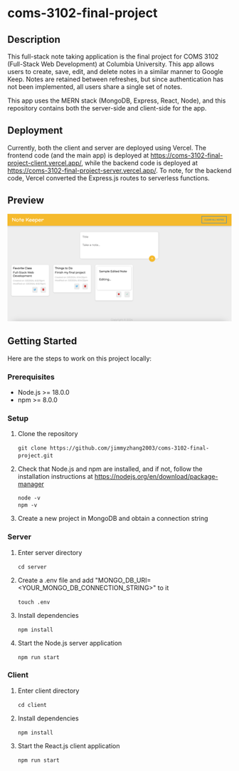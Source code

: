 # coms-3102-final-project

## Description

This full-stack note taking application is the final project for COMS 3102 (Full-Stack Web Development) at Columbia University. This app allows users to create, save, edit, and delete notes in a similar manner to Google Keep. Notes are retained between refreshes, but since authentication has not been implemented, all users share a single set of notes.

This app uses the MERN stack (MongoDB, Express, React, Node), and this repository contains both the server-side and client-side for the app.

## Deployment

Currently, both the client and server are deployed using Vercel. The frontend code (and the main app) is deployed at https://coms-3102-final-project-client.vercel.app/, while the backend code is deployed at https://coms-3102-final-project-server.vercel.app/. To note, for the backend code, Vercel converted the Express.js routes to serverless functions.

## Preview

<img src="client/public/app_preview.png" alt="App Preview">

## Getting Started

Here are the steps to work on this project locally:

### Prerequisites

- Node.js >= 18.0.0
- npm >= 8.0.0

### Setup

1. Clone the repository

   `git clone https://github.com/jimmyzhang2003/coms-3102-final-project.git`

2. Check that Node.js and npm are installed, and if not, follow the installation instructions at https://nodejs.org/en/download/package-manager
   ```
   node -v
   npm -v
   ```
3. Create a new project in MongoDB and obtain a connection string

### Server

1. Enter server directory

   `cd server`

2. Create a .env file and add "MONGO_DB_URI=<YOUR_MONGO_DB_CONNECTION_STRING>" to it

   `touch .env`

3. Install dependencies

   `npm install`

4. Start the Node.js server application

   `npm run start`

### Client

1. Enter client directory

   `cd client`

2. Install dependencies

   `npm install`

3. Start the React.js client application

   `npm run start`

